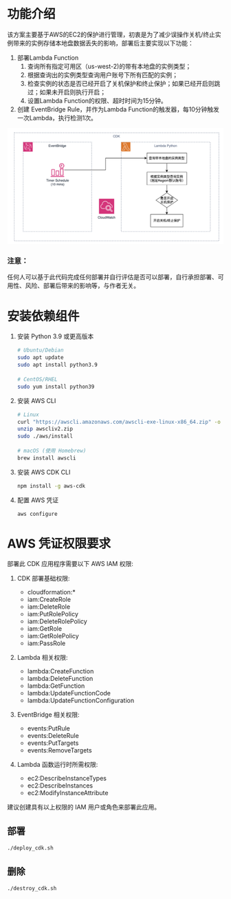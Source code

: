 # 功能介绍
该方案主要基于AWS的EC2的保护进行管理，初衷是为了减少误操作关机/终止实例带来的实例存储本地盘数据丢失的影响，部署后主要实现以下功能：

1. 部署Lambda Function
   1. 查询所有指定可用区（us-west-2)的带有本地盘的实例类型；
   2. 根据查询出的实例类型查询用户账号下所有匹配的实例；
   3. 检查实例的状态是否已经开启了关机保护和终止保护；如果已经开启则跳过；如果未开启则执行开启；
   4. 设置Lambda Function的权限、超时时间为15分钟。
2. 创建 EventBridge Rule，并作为Lambda Function的触发器，每10分钟触发一次Lambda，执行检测1次。


![Architecture](images/architecture.jpg)


### 注意：
任何人可以基于此代码完成任何部署并自行评估是否可以部署，自行承担部署、可用性、风险、部署后带来的影响等，与作者无关。

# 安装依赖组件

1. 安装 Python 3.9 或更高版本
   ```bash
   # Ubuntu/Debian
   sudo apt update
   sudo apt install python3.9
   
   # CentOS/RHEL
   sudo yum install python39
   ```

2. 安装 AWS CLI
   ```bash
   # Linux
   curl "https://awscli.amazonaws.com/awscli-exe-linux-x86_64.zip" -o "awscliv2.zip"
   unzip awscliv2.zip
   sudo ./aws/install
   
   # macOS (使用 Homebrew)
   brew install awscli
   ```

3. 安装 AWS CDK CLI
   ```bash
   npm install -g aws-cdk
   ```

4. 配置 AWS 凭证
   ```bash
   aws configure
   ```

# AWS 凭证权限要求

部署此 CDK 应用程序需要以下 AWS IAM 权限:

1. CDK 部署基础权限:
   - cloudformation:*
   - iam:CreateRole
   - iam:DeleteRole 
   - iam:PutRolePolicy
   - iam:DeleteRolePolicy
   - iam:GetRole
   - iam:GetRolePolicy
   - iam:PassRole

2. Lambda 相关权限:
   - lambda:CreateFunction
   - lambda:DeleteFunction
   - lambda:GetFunction
   - lambda:UpdateFunctionCode
   - lambda:UpdateFunctionConfiguration

3. EventBridge 相关权限:
   - events:PutRule
   - events:DeleteRule
   - events:PutTargets
   - events:RemoveTargets

4. Lambda 函数运行时所需权限:
   - ec2:DescribeInstanceTypes
   - ec2:DescribeInstances
   - ec2:ModifyInstanceAttribute

建议创建具有以上权限的 IAM 用户或角色来部署此应用。



## 部署

```bash
./deploy_cdk.sh
```

## 删除

```bash
./destroy_cdk.sh
```

